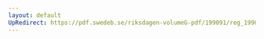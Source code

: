 ```yaml
---
layout: default
UpRedirect: https://pdf.swedeb.se/riksdagen-volumeG-pdf/199091/reg_199091/reg_199091_1008.pdf
---
```


